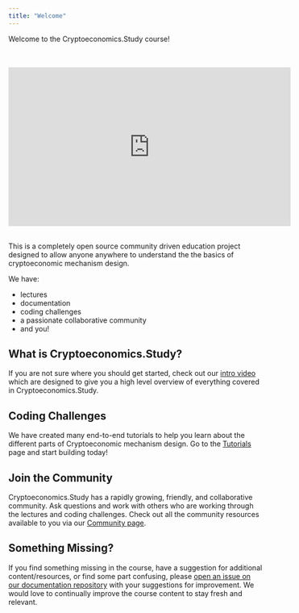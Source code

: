 ```yaml
---
title: "Welcome"
---
```


Welcome to the Cryptoeconomics.Study course! 

<br />
<br />
<iframe 
	width="560vmin" 
	height="315vmin" 
	src="https://www.youtube-nocookie.com/embed/m-0escxJ-j8" 
	frameBorder="0" 
	allow="accelerometer; autoplay; encrypted-media; gyroscope; picture-in-picture" 
	allowFullScreen>
</iframe>
<br />
<br />

This is a completely open source community driven education project designed to allow anyone anywhere to understand the the basics of cryptoeconomic mechanism design.

We have:
- lectures
- documentation
- coding challenges
- a passionate collaborative community
- and you! 

## What is Cryptoeconomics.Study?

If you are not sure where you should get started, check out our [intro video](https://www.youtube.com/watch?v=m-0escxJ-j8) which are designed to give you a high level overview of everything covered in Cryptoeconomics.Study.

## Coding Challenges 

We have created many end-to-end tutorials to help you learn about the different parts of Cryptoeconomic mechanism design. Go to the [Tutorials](/tutorials/) page and start building today!

## Join the Community

Cryptoeconomics.Study has a rapidly growing, friendly, and collaborative community. Ask questions and work with others who are working through the lectures and coding challenges. Check out all the community resources available to you via our [Community page](/community/).

## Something Missing?

If you find something missing in the course, have a suggestion for additional content/resources, or find some part confusing, please [open an issue on our documentation repository](https://github.com/cryptoeconomics-study/website/issues) with your suggestions for improvement. We would love to continually improve the course content to stay fresh and relevant.
